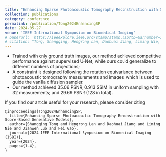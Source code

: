 ```yaml
---
title: "Enhancing Sparse Photoacoustic Tomography Reconstruction with Score-Based Generative Models"
collection: publications
category: conference
permalink: /publication/Tong2024EnhancingSP
date: 2024-05-27
venue: 'IEEE International Symposium on Biomedical Imaging'
# paperurl: 'https://ieeexplore.ieee.org/stamp/stamp.jsp?tp=&arnumber=10635125'
# citation: "Tong, Shangqing, Hengrong Lan, Daohuai Jiang, Liming Nie, Jianwen Luo and Fei Gao. &quot;Enhancing Sparse Photoacoustic Tomography Reconstruction with Score-Based Generative Models.&quot; <i>2024 IEEE International Symposium on Biomedical Imaging (ISBI)</i> (2024): 1-4."
---
```



* Trained with only ground truth images, our method achieved competitive performance against supervised U-Net, while ours could generalize to different numbers of projections;
* A constraint is designed following the rotation equivariance between photoacoustic tomography measurements and images, which is used to guide the vanilla diffusion sampler.
* Our method achieved 35.06 PSNR, 0.913 SSIM in uniform sampling with 32 measurements; and 29.69 PSNR (128 in total).

If you find our article useful for your research, please consider citing
```
@inproceedings{Tong2024EnhancingSP,
  title={Enhancing Sparse Photoacoustic Tomography Reconstruction with Score-Based Generative Models},
  author={Shangqing Tong and Hengrong Lan and Daohuai Jiang and Liming Nie and Jianwen Luo and Fei Gao},
  journal={2024 IEEE International Symposium on Biomedical Imaging (ISBI)},
  year={2024},
  pages={1-4},
}
```
